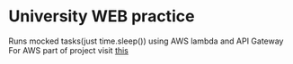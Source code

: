# University WEB practice 
Runs mocked tasks(just time.sleep()) using AWS lambda and API Gateway
For AWS part of project visit [this](https://github.com/shyshach/taskmanager_code_deploy/tree/master)
